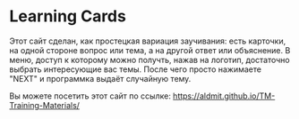 # Learning Cards
Этот сайт сделан, как простецкая вариация заучивания: есть карточки, на одной стороне вопрос или тема, а на другой ответ или объяснение.
В меню, доступ к которому можно получть, нажав на логотип, достаточно выбрать интересующие вас темы. После чего просто нажимаете "NEXT"
и программка выдаёт случайную тему.

Вы можете посетить этот сайт по ссылке: https://aldmit.github.io/TM-Training-Materials/
